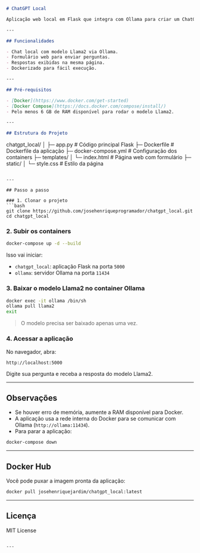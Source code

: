 ```markdown
# ChatGPT Local

Aplicação web local em Flask que integra com Ollama para criar um ChatGPT privado. Permite digitar perguntas em um formulário e receber respostas geradas pelo modelo Llama2. Dockerizado para fácil deploy e portabilidade, podendo rodar em qualquer máquina com Docker.

---

## Funcionalidades

- Chat local com modelo Llama2 via Ollama.
- Formulário web para enviar perguntas.
- Respostas exibidas na mesma página.
- Dockerizado para fácil execução.

---

## Pré-requisitos

- [Docker](https://www.docker.com/get-started)
- [Docker Compose](https://docs.docker.com/compose/install/)
- Pelo menos 6 GB de RAM disponível para rodar o modelo Llama2.

---

## Estrutura do Projeto

```

chatgpt\_local/
│
├─ app.py                 # Código principal Flask
├─ Dockerfile             # Dockerfile da aplicação
├─ docker-compose.yml     # Configuração dos containers
├─ templates/
│   └─ index.html         # Página web com formulário
├─ static/
│   └─ style.css          # Estilo da página

````

---

## Passo a passo

### 1. Clonar o projeto
```bash
git clone https://github.com/josehenriqueprogramador/chatgpt_local.git
cd chatgpt_local
````

### 2. Subir os containers

```bash
docker-compose up -d --build
```

Isso vai iniciar:

* `chatgpt_local`: aplicação Flask na porta `5000`
* `ollama`: servidor Ollama na porta `11434`

### 3. Baixar o modelo Llama2 no container Ollama

```bash
docker exec -it ollama /bin/sh
ollama pull llama2
exit
```

> O modelo precisa ser baixado apenas uma vez.

### 4. Acessar a aplicação

No navegador, abra:

```
http://localhost:5000
```

Digite sua pergunta e receba a resposta do modelo Llama2.

---

## Observações

* Se houver erro de memória, aumente a RAM disponível para Docker.
* A aplicação usa a rede interna do Docker para se comunicar com Ollama (`http://ollama:11434`).
* Para parar a aplicação:

```bash
docker-compose down
```

---

## Docker Hub

Você pode puxar a imagem pronta da aplicação:

```bash
docker pull josehenriquejardim/chatgpt_local:latest
```

---

## Licença

MIT License

```

---
